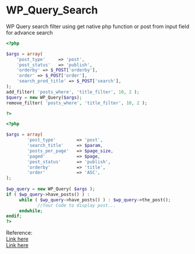 # WP_Query_Search
WP Query search filter using get native php function or post from input field for advance search

```PHP
<?php 

$args = array(
    'post_type'     => 'post',
    'post_status'   => 'publish',
    'orderby' => $_POST['orderby'], 
    'order' => $_POST['order'],
    'search_prod_title' => $_POST['search'],
);
add_filter( 'posts_where', 'title_filter', 10, 2 );
$query = new WP_Query($args);
remove_filter( 'posts_where', 'title_filter', 10, 2 );

?>
```

```PHP
<?php

$args = array(
        'post_type'        => 'post',
        'search_title'     => $param,
        'posts_per_page'   => $page_size,
        'paged'            => $page,
        'post_status'      => 'publish',
        'orderby'          => 'title', 
        'order'            => 'ASC',
);
 
$wp_query = new WP_Query( $args );
if ( $wp_query->have_posts() ) : 
     while ( $wp_query->have_posts() ) : $wp_query->the_post();
            //Your Code to display post...
     endwhile;
endif;
?>
```

Reference: <br />
<a href="https://stackoverflow.com/questions/62350261/how-to-search-only-in-post-title-wp-query"> Link here </a> <br />
<a href="https://qirolab.com/posts/example-of-wp-query-to-search-by-post-title-in-wordpress"> Link here </a> <br />
